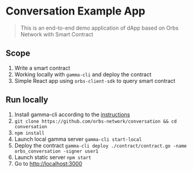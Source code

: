 # Conversation Example App
> This is an end-to-end demo application of dApp based on Orbs Network with Smart Contract

## Scope
1. Write a smart contract
1. Working locally with `gamma-cli` and deploy the contract
1. Simple React app using `orbs-client-sdk` to query smart contract

## Run locally
1. Install gamma-cli according to the [instructions](https://github.com/orbs-network/gamma-cli#installation)
1. `git clone https://github.com/orbs-network/conversation && cd conversation`
1. `npm install`
1. Launch local gamma server `gamma-cli start-local`
1. Deploy the contract `gamma-cli deploy ./contract/contract.go -name orbs_conversation -signer user1`
1. Launch static server `npm start`
1. Go to [http://localhost:3000](http://localhost:3000)